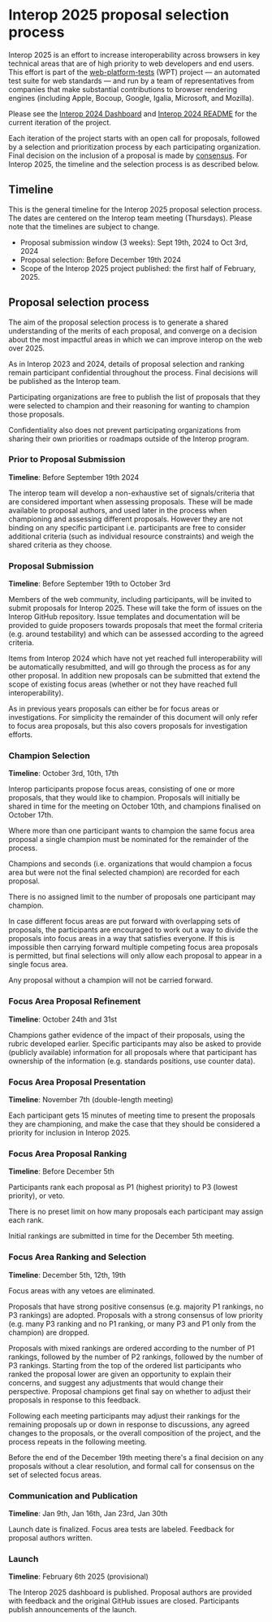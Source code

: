 # Interop 2025 proposal selection process

Interop 2025 is an effort to increase interoperability across browsers
in key technical areas that are of high priority to web developers and
end users. This effort is part of the
[web-platform-tests](https://github.com/web-platform-tests/wpt) (WPT)
project — an automated test suite for web standards — and run by a
team of representatives from companies that make substantial
contributions to browser rendering engines (including Apple, Bocoup,
Google, Igalia, Microsoft, and Mozilla).

Please see the [Interop 2024 Dashboard](https://wpt.fyi/interop-2024)
and [Interop 2024
README](https://github.com/web-platform-tests/interop/blob/main/2024/README.md)
for the current iteration of the project.

Each iteration of the project starts with an open call for proposals,
followed by a selection and prioritization process by each
participating organization. Final decision on the inclusion of a
proposal is made by
[consensus](https://github.com/web-platform-tests/interop/blob/main/charter.md#:~:text=The%20team%20makes%20decisions%20based%20on%20consensus.%20A%20decision%20has%20consensus%20if%20it%20has%20support%20from%20at%20least%20two%20participating%20organizations%20and%20no%20opposition). For
Interop 2025, the timeline and the selection process is as described
below.

## Timeline

This is the general timeline for the Interop 2025 proposal selection 
process. The dates are centered on the Interop team meeting (Thursdays).
Please note that the timelines are subject to change.

*   Proposal submission window (3 weeks): Sept 19th, 2024 to Oct 3rd, 2024
*   Proposal selection: Before December 19th 2024
*   Scope of the Interop 2025 project published: the first half of February, 2025.

## Proposal selection process

The aim of the proposal selection process is to generate a shared
understanding of the merits of each proposal, and converge on a
decision about the most impactful areas in which we can improve
interop on the web over 2025.

As in Interop 2023 and 2024, details of proposal selection and ranking
remain participant confidential throughout the process. Final decisions
will be published as the Interop team.

Participating organizations are free to publish the list of proposals
that they were selected to champion and their reasoning for wanting
to champion those proposals.

Confidentiality also does not prevent participating organizations from
sharing their own priorities or roadmaps outside of the Interop program.

### Prior to Proposal Submission

**Timeline**: Before September 19th 2024

The interop team will develop a non-exhaustive set of signals/criteria
that are considered important when assessing proposals. These will be
made available to proposal authors, and used later in the process when
championing and assessing different proposals. However they are not
binding on any specific participant i.e. participants are free to
consider additional criteria (such as individual resource constraints)
and weigh the shared criteria as they choose.

### Proposal Submission

**Timeline**: Before September 19th to October 3rd

Members of the web community, including participants, will be invited
to submit proposals for Interop 2025. These will take the form of
issues on the Interop GitHub repository. Issue templates and
documentation will be provided to guide proposers towards proposals
that meet the formal criteria (e.g. around testability) and which can
be assessed according to the agreed criteria.

Items from Interop 2024 which have not yet reached full
interoperability will be automatically resubmitted, and will go
through the process as for any other proposal. In addition new
proposals can be submitted that extend the scope of existing focus
areas (whether or not they have reached full interoperability).

As in previous years proposals can either be for focus areas or
investigations. For simplicity the remainder of this document will
only refer to focus area proposals, but this also covers proposals for
investigation efforts.

### Champion Selection

**Timeline**: October 3rd, 10th, 17th

Interop participants propose focus areas, consisting of one or more
proposals, that they would like to champion. Proposals will initially
be shared in time for the meeting on October 10th, and champions
finalised on October 17th.

Where more than one participant wants to champion the same focus area
proposal a single champion must be nominated for the remainder of the
process.

Champions and seconds (i.e. organizations that would champion a focus
area but were not the final selected champion) are recorded for each
proposal.

There is no assigned limit to the number of proposals one participant
may champion.

In case different focus areas are put forward with overlapping sets of
proposals, the participants are encouraged to work out a way to divide
the proposals into focus areas in a way that satisfies everyone. If
this is impossible then carrying forward multiple competing focus area
proposals is permitted, but final selections will only allow each
proposal to appear in a single focus area.

Any proposal without a champion will not be carried forward.

### Focus Area Proposal Refinement

**Timeline**: October 24th and 31st

Champions gather evidence of the impact of their proposals, using the
rubric developed earlier. Specific participants may also be asked
to provide (publicly available) information for all proposals where
that participant has ownership of the information (e.g. standards
positions, use counter data).

### Focus Area Proposal Presentation

**Timeline**: November 7th (double-length meeting)

Each participant gets 15 minutes of meeting time to present the
proposals they are championing, and make the case that they should be
considered a priority for inclusion in Interop 2025.

### Focus Area Proposal Ranking

**Timeline**: Before December 5th

Participants rank each proposal as P1 (highest priority) to P3 (lowest
priority), or veto.

There is no preset limit on how many proposals each participant may
assign each rank.

Initial rankings are submitted in time for the December 5th meeting.

### Focus Area Ranking and Selection

**Timeline**: December 5th, 12th, 19th

Focus areas with any vetoes are eliminated.

Proposals that have strong positive consensus (e.g. majority P1
rankings, no P3 rankings) are adopted. Proposals with a strong 
consensus of low priority (e.g. many P3 ranking and no P1
ranking, or many P3 and P1 only from the champion) are dropped.

Proposals with mixed rankings are ordered according to the number of
P1 rankings, followed by the number of P2 rankings, followed by the
number of P3 rankings. Starting from the top of the ordered list
participants who ranked the proposal lower are given an opportunity to
explain their concerns, and suggest any adjustments that would change
their perspective. Proposal champions get final say on whether to
adjust their proposals in response to this feedback.

Following each meeting participants may adjust their rankings for the
remaining proposals up or down in response to discussions, any agreed
changes to the proposals, or the overall composition of the project,
and the process repeats in the following meeting.

Before the end of the December 19th meeting there's a final decision
on any proposals without a clear resolution, and formal call for
consensus on the set of selected focus areas.

### Communication and Publication

**Timeline**: Jan 9th, Jan 16th, Jan 23rd, Jan 30th

Launch date is finalized. Focus area tests are labeled. Feedback for
proposal authors written.

### Launch

**Timeline**: February 6th 2025 (provisional)

The Interop 2025 dashboard is published. Proposal authors are provided
with feedback and the original GitHub issues are closed. Participants
publish announcements of the launch.
